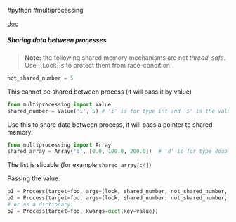 #python #multiprocessing 

[doc](https://docs.python.org/3.8/library/multiprocessing.html#module-multiprocessing.sharedctypes)
##### Sharing data between processes
>**Note:** the following shared memory mechanisms are not *thread-safe*. Use [[Lock]]s to protect them from race-condition.
```python
not_shared_number = 5
```
This cannot be shared between process (it will pass it by value)  

```python
from multiprocessing import Value
shared_number = Value('i', 5) # 'i' is for type int and '5' is the value.
```
Use this to share data between process, it will pass a pointer to shared memory. 

```python
from multiprocessing import Array
shared_array = Array('d', [0.0, 100.0, 200.0])  # 'd' is for type double.
```
The list is slicable (for example `shared_array[:4]`)
 
Passing the value:
```python
p1 = Process(target=foo, args=(lock, shared_number, not_shared_number, shared_array))  
p2 = Process(target=foo, args=(lock, shared_number, not_shared_number, shared_array))
# or as a dictionary:
p2 = Process(target=foo, kwargs=dict(key=value))
```
